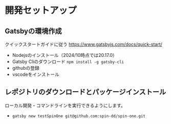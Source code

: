 # 開発セットアップ

## Gatsbyの環境作成

クイックスタートガイドに従う
<https://www.gatsbyjs.com/docs/quick-start/>

- Nodejsのインストール（2024/10時点では20.17.0）
- Gatsby Cliのダウンロード `npm install -g gatsby-cli`
- githubの登録
- vscodeをインストール

## レポジトリのダウンロードとパッケージインストール

ローカル開発・コマンドラインを実行できるようにします。

- `gatsby new testSpinOne git@github.com:spin-dd/spin-one.git`

